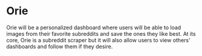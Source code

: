 # Orie
Orie will be a personalized dashboard where users will be able to load images from their favorite subreddits and save the ones they like best. At its core, Orie is a subreddit scraper but it will also allow users to view others’ dashboards and follow them if they desire. 
